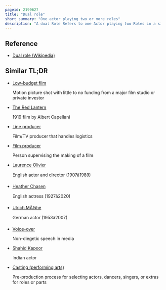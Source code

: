 ```yaml
---
pageid: 2199627
title: "Dual role"
short_summary: "One actor playing two or more roles"
description: "A dual Role Refers to one Actor playing two Roles in a single Production. Double Roles may be deliberately written into the Script or may instead be a Choice made during Production often due to a low Budget. In Film and Television dual Roles are often used for comic Effect or to portray identical Twins or Relatives. In a theatrical Production where more than one Actor plays multiple Characters it is sometimes referred to as an Ironman Cast."
---
```


## Reference

- [Dual role (Wikipedia)](https://en.wikipedia.org/?curid=2199627)

## Similar TL;DR

- [Low-budget film](/tldr/en/low-budget-film)

  Motion picture shot with little to no funding from a major film studio or private investor

- [The Red Lantern](/tldr/en/the-red-lantern)

  1919 film by Albert Capellani

- [Line producer](/tldr/en/line-producer)

  Film/TV producer that handles logistics

- [Film producer](/tldr/en/film-producer)

  Person supervising the making of a film

- [Laurence Olivier](/tldr/en/laurence-olivier)

  English actor and director (1907â1989)

- [Heather Chasen](/tldr/en/heather-chasen)

  English actress (1927â2020)

- [Ulrich MÃ¼he](/tldr/en/ulrich-muhe)

  German actor (1953â2007)

- [Voice-over](/tldr/en/voice-over)

  Non-diegetic speech in media

- [Shahid Kapoor](/tldr/en/shahid-kapoor)

  Indian actor

- [Casting (performing arts)](/tldr/en/casting-performing-arts)

  Pre-production process for selecting actors, dancers, singers, or extras for roles or parts
